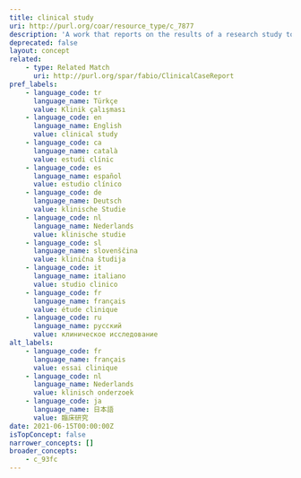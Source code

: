 ```yaml
---
title: clinical study
uri: http://purl.org/coar/resource_type/c_7877
description: 'A work that reports on the results of a research study to evaluate interventions or exposures on biomedical or health-related outcomes. The two main types of clinical studies are interventional studies (clinical trials) and observational studies. While most clinical studies concern humans, this publication type may be used for clinical veterinary articles meeting the requisites for humans. [Source: https://www.ncbi.nlm.nih.gov/mesh/2009830]'
deprecated: false
layout: concept
related:
    - type: Related Match
      uri: http://purl.org/spar/fabio/ClinicalCaseReport
pref_labels:
    - language_code: tr
      language_name: Türkçe
      value: Klinik çalışması
    - language_code: en
      language_name: English
      value: clinical study
    - language_code: ca
      language_name: català
      value: estudi clínic
    - language_code: es
      language_name: español
      value: estudio clínico
    - language_code: de
      language_name: Deutsch
      value: klinische Studie
    - language_code: nl
      language_name: Nederlands
      value: klinische studie
    - language_code: sl
      language_name: slovenščina
      value: klinična študija
    - language_code: it
      language_name: italiano
      value: studio clinico
    - language_code: fr
      language_name: français
      value: étude clinique
    - language_code: ru
      language_name: русский
      value: клиническое исследование
alt_labels:
    - language_code: fr
      language_name: français
      value: essai clinique
    - language_code: nl
      language_name: Nederlands
      value: klinisch onderzoek
    - language_code: ja
      language_name: 日本語
      value: 臨床研究
date: 2021-06-15T00:00:00Z
isTopConcept: false
narrower_concepts: []
broader_concepts:
    - c_93fc
---
```


